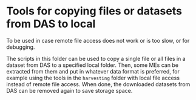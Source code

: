 # Tools for copying files or datasets from DAS to local

To be used in case remote file access does not work or is too slow, or for debugging.

The scripts in this folder can be used to copy a single file or all files in a dataset from DAS to a specified local folder.
Then, some MEs can be extracted from them and put in whatever data format is preferred, for example using the tools in the `harvesting` folder with local file access instead of remote file access.
When done, the downloaded datasets from DAS can be removed again to save storage space.
